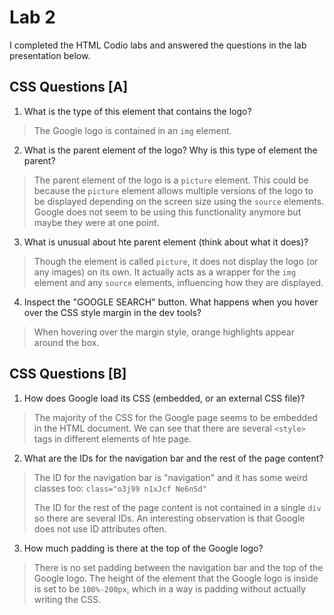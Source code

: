 # Lab 2

I completed the HTML Codio labs and answered the questions in the lab presentation below.

## CSS Questions [A]
1. What is the type of this element that contains the logo?
> The Google logo is contained in an `img` element.

2. What is the parent element of the logo? Why is this type of element the parent?
> The parent element of the logo is a `picture` element. This could be because the `picture` element allows multiple versions of the logo to be displayed depending on the screen size using the `source` elements. Google does not seem to be using this functionality anymore but maybe they were at one point.

3. What is unusual about hte parent element (think about what it does)?
> Though the element is called `picture`, it does not display the logo (or any images) on its own. It actually acts as a wrapper for the `img` element and any `source` elements, influencing how they are displayed.

4. Inspect the "GOOGLE SEARCH" button. What happens when you hover over the CSS style margin in the dev tools?
> When hovering over the margin style, orange highlights appear around the box.

## CSS Questions [B]

1. How does Google load its CSS (embedded, or an external CSS file)? 
> The majority of the CSS for the Google page seems to be embedded in the HTML document. We can see that there are several `<style>` tags in different elements of hte page.

2. What are the IDs for the navigation bar and the rest of the page content?
> The ID for the navigation bar is "navigation" and it has some weird classes too: `class="o3j99 n1xJcf Ne6nSd"`
> 
> The ID for the rest of the page content is not contained in a single `div` so there are several IDs. An interesting observation is that Google does not use ID attributes often.

3. How much padding is there at the top of the Google logo?
> There is no set padding between the navigation bar and the top of the Google logo. The height of the element that the Google logo is inside is set to be `100%-200px`, which in a way is padding without actually writing the CSS.

